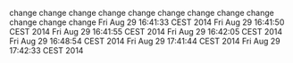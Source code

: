 change
change
change
change
change
change
change
change
change
change
change
change
Fri Aug 29 16:41:33 CEST 2014
Fri Aug 29 16:41:50 CEST 2014
Fri Aug 29 16:41:55 CEST 2014
Fri Aug 29 16:42:05 CEST 2014
Fri Aug 29 16:48:54 CEST 2014
Fri Aug 29 17:41:44 CEST 2014
Fri Aug 29 17:42:33 CEST 2014
